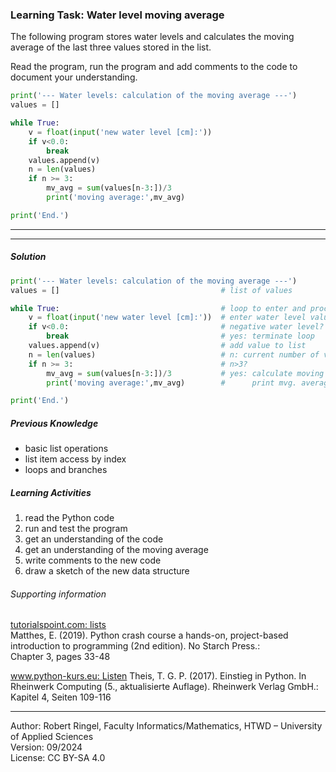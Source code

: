 ### Learning Task: Water level moving average

The following program stores water levels and calculates the moving average of the last three values stored in the list.

Read the program, run the program and add comments to the code to document your understanding.

``` python
print('--- Water levels: calculation of the moving average ---')
values = []                                    

while True:                                    
	v = float(input('new water level [cm]:'))  
	if v<0.0:                                  
		break                                  
	values.append(v)                           
	n = len(values)                            
	if n >= 3:                                 
		mv_avg = sum(values[n-3:])/3           
		print('moving average:',mv_avg)        

print('End.')
```

---------------------------------------
---------------------------------------

##### Solution

``` python
print('--- Water levels: calculation of the moving average ---')
values = []                                    # list of values

while True:                                    # loop to enter and process values
	v = float(input('new water level [cm]:'))  # enter water level value
	if v<0.0:                                  # negative water level?
		break                                  # yes: terminate loop
	values.append(v)                           # add value to list
	n = len(values)                            # n: current number of values
	if n >= 3:                                 # n>3?
		mv_avg = sum(values[n-3:])/3           # yes: calculate moving average
		print('moving average:',mv_avg)        #      print mvg. average

print('End.')
```


##### Previous Knowledge

- basic list operations
- list item access by index
- loops and branches
  
##### Learning Activities

1) read the Python code
2) run and test the program
3) get an understanding of the code
4) get an understanding of the moving average
5) write comments to the new code
6) draw a sketch of the new data structure


###### Supporting information

[tutorialspoint.com: lists](https://www.tutorialspoint.com/python/python_lists.htm)  
Matthes, E. (2019). Python crash course a hands-on, project-based introduction to programming (2nd edition). No Starch Press.:  
Chapter 3, pages 33-48  

[www.python-kurs.eu: Listen](https://www.python-kurs.eu/python3_listen.php)
Theis, T. G. P. (2017). Einstieg in Python. In Rheinwerk Computing (5., aktualisierte Auflage). Rheinwerk Verlag GmbH.:   
Kapitel 4, Seiten 109-116

----
[//]: # "Learning objective: Basic list operations"
[//]: # "Topic: List data structures"
[//]: # "Complexity: 2 - normal"
[//]: # "Task type: worked-out example"

Author: Robert Ringel, Faculty Informatics/Mathematics, HTWD – University of Applied Sciences  
Version: 09/2024            
License: CC BY-SA 4.0
